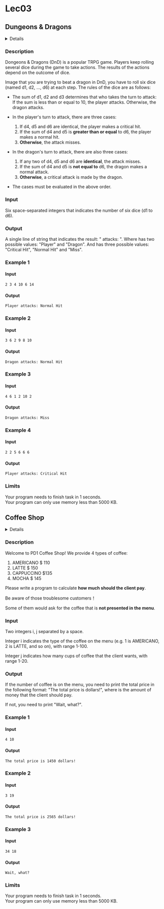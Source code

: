 # Lec03
## Dungeons & Dragons
<details>
<summary>Details</summary>

Level: Easy  
Tags: If/else, Expression  
Problem ID: [ZA1yQnebj6wI](https://ckj.imslab.org/#/problems/ZA1yQnebj6wI)  
</details>

### Description
Dongeons & Dragons (DnD) is a popular TRPG game. Players keep rolling several dice during the game to take actions. The results of the actions depend on the outcome of dice.

Image that you are trying to beat a dragon in DnD, you have to roll six dice (named d1, d2, ..., d6) at each step. The rules of the dice are as follows:

* The sum of d1, d2 and d3 determines that who takes the turn to attack: If the sum is less than or equal to 10, the player attacks. Otherwise, the dragon attacks.
* In the player's turn to attack, there are three cases:


	1. If d4, d5 and d6 are identical, the player makes a critical hit.
	2. If the sum of d4 and d5 is **greater than or equal** to d6, the player makes a normal hit.
	3. **Otherwise**, the attack misses.
* In the dragon's turn to attack, there are also three cases:


	1. If any two of d4, d5 and d6 are **identical**, the attack misses.
	2. If the sum of d4 and d5 is **not equal to** d6, the dragon makes a normal attack.
	3. **Otherwise**, a critical attack is made by the dragon.
* The cases must be evaluated in the above order.

### Input
Six space-separated integers that indicates the number of six dice (d1 to d6).
### Output
A single line of string that indicates the result: "<attacker> attacks: <hit>". Where <attacker> has two possible values: "Player" and "Dragon". And <hit> has three possible values: "Critical Hit", "Normal Hit" and "Miss".

### Example 1
#### Input
```
2 3 4 10 6 14

```
#### Output
```
Player attacks: Normal Hit

```

### Example 2
#### Input
```
3 6 2 9 8 10

```
#### Output
```
Dragon attacks: Normal Hit

```

### Example 3
#### Input
```
4 6 1 2 10 2

```
#### Output
```
Dragon attacks: Miss

```

### Example 4
#### Input
```
2 2 5 6 6 6

```
#### Output
```
Player attacks: Critical Hit

```

### Limits
Your program needs to finish task in 1 seconds.  
Your program can only use memory less than 5000 KB.  
## Coffee Shop
<details>
<summary>Details</summary>

Level: Easy  
Tags: Switch  
Problem ID: [I6A521tIWYJH](https://ckj.imslab.org/#/problems/I6A521tIWYJH)  
</details>

### Description
Welcome to PD1 Coffee Shop! We provide 4 types of coffee:

1. AMERICANO $ 110
2. LATTE $ 150
3. CAPPUCCINO $135
4. MOCHA $ 145

  
Please write a program to calculate **how much should the client pay**.

Be aware of those troublesome customers！

Some of them would ask for the coffee that is **not presented in the menu**.


### Input
Two integers i, j separated by a space.

Integer i indicates the type of the coffee on the menu (e.g. 1 is AMERICANO, 2 is LATTE, and so on), with range 1-100.

Integer j indicates how many cups of coffee that the client wants, with range 1-20.
### Output
If the number of coffee is on the menu, you need to print the total price in the following format: "The total price is <price> dollars!", where <price> is the amount of money that the client should pay.

If not, you need to print "Wait, what?".

### Example 1
#### Input
```
4 10

```
#### Output
```
The total price is 1450 dollars!

```

### Example 2
#### Input
```
3 19

```
#### Output
```
The total price is 2565 dollars!

```

### Example 3
#### Input
```
34 18

```
#### Output
```
Wait, what?

```

### Limits
Your program needs to finish task in 1 seconds.  
Your program can only use memory less than 5000 KB.  
